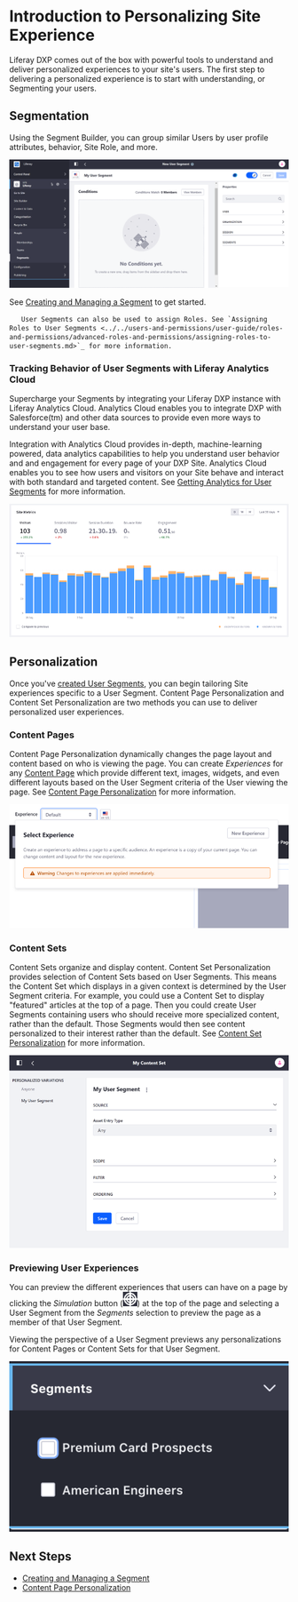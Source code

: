 # Introduction to Personalizing Site Experience

Liferay DXP comes out of the box with powerful tools to understand and deliver personalized experiences to your site's users. The first step to delivering a personalized experience is to start with understanding, or Segmenting your users.

## Segmentation

Using the Segment Builder, you can group similar Users by user profile attributes, behavior, Site Role, and more.

![Build User Segments by checking for different User property values.](./introduction-to-personalizing-site-experience/images/01.png)

See [Creating and Managing a Segment](./segmentation/creating-and-managing-user-segments.md) to get started.

```note::
   User Segments can also be used to assign Roles. See `Assigning Roles to User Segments <../../users-and-permissions/user-guide/roles-and-permissions/advanced-roles-and-permissions/assigning-roles-to-user-segments.md>`_ for more information.
```

### Tracking Behavior of User Segments with Liferay Analytics Cloud

Supercharge your Segments by integrating your Liferay DXP instance with Liferay Analytics Cloud. Analytics Cloud enables you to integrate DXP with Salesforce(tm) and other data sources to provide even more ways to understand your user base.

Integration with Analytics Cloud provides in-depth, machine-learning powered, data analytics capabilities to help you understand user behavior and and engagement for every page of your DXP Site. Analytics Cloud enables you to see how users and visitors on your Site behave and interact with both standard and targeted content. See [Getting Analytics for User Segments](./segmentation/getting-analytics-for-user-segments.md) for more information.

![Site Metrics using Analytics Cloud.](./introduction-to-personalizing-site-experience/images/05.png)

## Personalization

Once you've [created User Segments](./segmentation/creating-and-managing-user-segments.md), you can begin tailoring Site experiences specific to a User Segment. Content Page Personalization and Content Set Personalization are two methods you can use to deliver personalized user experiences.

### Content Pages

Content Page Personalization dynamically changes the page layout and content based on who is viewing the page. You can create *Experiences* for any [Content Page](../creating-pages/building-content-pages.md) which provide different text, images, widgets, and even different layouts based on the User Segment criteria of the User viewing the page. See [Content Page Personalization](./experience-personalization/content-page-personalization.md) for more information.

![You can create unique experiences for different segments of Users.](./introduction-to-personalizing-site-experience/images/02.png)

### Content Sets

Content Sets <!-- Link to Content Sets documentation placeholder --> organize and display content. Content Set Personalization provides selection of Content Sets based on User Segments. This means the Content Set which displays in a given context is determined by the User Segment criteria. For example, you could use a Content Set to display "featured" articles at the top of a page. Then you could create User Segments containing users who should receive more specialized content, rather than the default. Those Segments would then see content personalized to their interest rather than the default. See [Content Set Personalization](./experience-personalization/content-set-personalization.md) for more information.

![You can personalize Content Sets to display assets for specific User Segments.](./introduction-to-personalizing-site-experience/images/03.png)

### Previewing User Experiences

You can preview the different experiences that users can have on a page by clicking the *Simulation* button (![Simulation](../../images/icon-simulation.png)) at the top of the page and selecting a User Segment from the *Segments* selection to preview the page as a member of that User Segment.

Viewing the perspective of a User Segment previews any personalizations for Content Pages or Content Sets for that User Segment.

![You can preview different experiences from the Preview Panel.](./introduction-to-personalizing-site-experience/images/04.png)

## Next Steps

* [Creating and Managing a Segment](./segmentation/creating-and-managing-user-segments.md)
* [Content Page Personalization](./experience-personalization/content-page-personalization.md)
